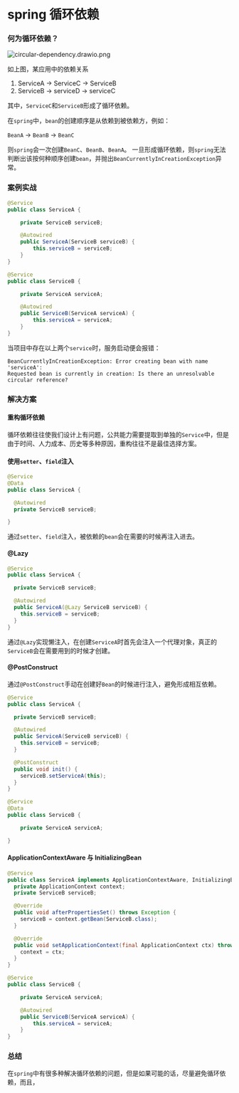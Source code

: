 # spring 循环依赖

### 何为循环依赖？

![circular-dependency.drawio.png](https://fudongdong-statics.oss-cn-beijing.aliyuncs.com/images/20220522/2ab6af04a2d240b58088d08e1a0553d8.png?x-oss-process=style/z.wiki)

如上图，某应用中的依赖关系

1. ServiceA -> ServiceC -> ServiceB
2. ServiceB -> serviceD -> serviceC

其中，`ServiceC`和`ServiceB`形成了循环依赖。

在`spring`中，`bean`的创建顺序是从依赖到被依赖方，例如：

`BeanA` -> `BeanB` -> `BeanC`

则`spring`会一次创建`BeanC`、`BeanB`、`BeanA`。
一旦形成循环依赖，则`spring`无法判断出该按何种顺序创建`bean`，并抛出`BeanCurrentlyInCreationException`异常。

### 案例实战

```java
@Service
public class ServiceA {

    private ServiceB serviceB;

    @Autowired
    public ServiceA(ServiceB serviceB) {
        this.serviceB = serviceB;
    }
}
```

```java
@Service
public class ServiceB {

    private ServiceA serviceA;

    @Autowired
    public ServiceB(ServiceA serviceA) {
        this.serviceA = serviceA;
    }
}
```

当项目中存在以上两个`service`时，服务启动便会报错：


```text
BeanCurrentlyInCreationException: Error creating bean with name 'serviceA':
Requested bean is currently in creation: Is there an unresolvable circular reference?
```

### 解决方案

#### 重构循环依赖

循环依赖往往使我们设计上有问题，公共能力需要提取到单独的`Service`中，但是由于时间、人力成本、历史等多种原因，重构往往不是最佳选择方案。

#### 使用`setter`、`field`注入


```java
@Service
@Data
public class ServiceA {

  @Autowired
  private ServiceB serviceB;

}
```

通过`setter`、`field`注入，被依赖的`bean`会在需要的时候再注入进去。

#### @Lazy

```java
@Service
public class ServiceA {

  private ServiceB serviceB;

  @Autowired
  public ServiceA(@Lazy ServiceB serviceB) {
    this.serviceB = serviceB;
  }
}
```

通过`@Lazy`实现懒注入，在创建`ServiceA`时首先会注入一个代理对象，真正的`ServiceB`会在需要用到的时候才创建。

#### @PostConstruct

通过`@PostConstruct`手动在创建好`Bean`的时候进行注入，避免形成相互依赖。


```java
@Service
public class ServiceA {

  private ServiceB serviceB;

  @Autowired
  public ServiceA(ServiceB serviceB) {
    this.serviceB = serviceB;
  }

  @PostConstruct
  public void init() {
    serviceB.setServiceA(this);
  }
}
```

```java
@Service
@Data
public class ServiceB {

    private ServiceA serviceA;

}
```

#### ApplicationContextAware 与 InitializingBean


```java
@Service
public class ServiceA implements ApplicationContextAware, InitializingBean {
  private ApplicationContext context;
  private ServiceB serviceB;

  @Override
  public void afterPropertiesSet() throws Exception {
    serviceB = context.getBean(ServiceB.class);
  }

  @Override
  public void setApplicationContext(final ApplicationContext ctx) throws BeansException {
    context = ctx;
  }
}
```

```java
@Service
public class ServiceB {

    private ServiceA serviceA;

    @Autowired
    public ServiceB(ServiceA serviceA) {
        this.serviceA = serviceA;
    }
}
```

### 总结

在`spring`中有很多种解决循环依赖的问题，但是如果可能的话，尽量避免循环依赖，而且，

<TheEnd />

